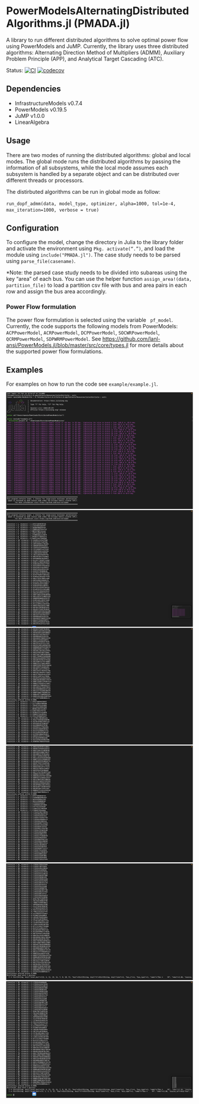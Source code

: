# PowerModelsAlternatingDistributedAlgorithms.jl (PMADA.jl)

A library to run different distributed algorithms to solve optimal power flow using PowerModels and JuMP. Currently, the library uses three distributed algorithms: Alternating Direction Method of Multipliers (ADMM), Auxiliary Problem Principle (APP), and Analytical Target Cascading (ATC). 


Status:
[![CI](https://github.com/mkhraijah/DistributedPowerModels/workflows/CI/badge.svg)](https://github.com/mkhraijah/DistributedPowerModels/actions?query=workflow%3ACI)
[![codecov](https://codecov.io/gh/mkhraijah/DistributedPowerModels/branch/main/graph/badge.svg)](https://codecov.io/gh/mkhraijah/DistributedPowerModels)
</p>

## Dependencies
* InfrastructureModels v0.7.4
* PowerModels v0.19.5
* JuMP v1.0.0
* LinearAlgebra

## Usage

There are two modes of running the distributed algorithms: global and local modes. The global mode runs the distributed algorithms by passing the information of all subsystems, while the local mode assumes each subsystem is handled by a separate object and can be distributed over different threads or processors. 

The distirbuted algorithms can be run in global mode as follow: 

`run_dopf_admm(data, model_type, optimizer, alpha=1000, tol=1e-4, max_iteration=1000, verbose = true)`


## Configuration

To configure the model, change the directory in Julia to the library folder and activate the environment using `Pkg. activate(“.”)`, and load the module using `include("PMADA.jl")`. The case study needs to be parsed using `parse_file(casename)`. 

*Note: the parsed case study needs to be divided into subareas using the key “area” of each bus. You can use the helper function `assign_area!(data, partition_file)` to load a partition csv file with bus and area pairs in each row and assign the bus area accordingly.  

### Power Flow formulation 

The power flow formulation is selected using the variable ` pf_model`. Currently, the code supports the following models from PowerModels: 
`ACPPowerModel`, `ACRPowerModel`, `DCPPowerModel`, `SOCWRPowerModel`, `QCRMPowerModel`, `SDPWRMPowerModel`. See https://github.com/lanl-ansi/PowerModels.jl/blob/master/src/core/types.jl for more details about the supported power flow formulations. 


## Examples 

For examples on how to run the code see `example/example.jl`.

<img src="./assets/output_1.png" alt="output_1" />
<img src="./assets/output_2.png" alt="output_2" />
<img src="./assets/output_3.png" alt="output_3" />
<img src="./assets/output_4.png" alt="output_4" />
<img src="./assets/output_5.png" alt="output_5" />
<img src="./assets/output_6.png" alt="output_6" />
